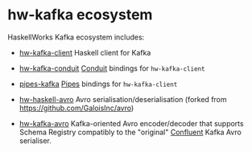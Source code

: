 # hw-kafka ecosystem

HaskellWorks Kafka ecosystem includes:

- [hw-kafka-client](https://github.com/haskell-works/hw-kafka-client)
  Haskell client for Kafka

- [hw-kafka-conduit](https://github.com/haskell-works/hw-kafka-conduit)
  [Conduit](https://github.com/snoyberg/conduit) bindings for `hw-kafka-client`
  
- [pipes-kafka](https://github.com/boothead/pipes-kafka)
  [Pipes](https://hackage.haskell.org/package/pipes) bindings for `hw-kafka-client`

- [hw-haskell-avro](https://github.com/haskell-works/hw-haskell-avro)
  Avro serialisation/deserialisation (forked from https://github.com/GaloisInc/avro)

- [hw-kafka-avro](https://github.com/haskell-works/hw-kafka-avro)
  Kafka-oriented Avro encoder/decoder that supports Schema Registry compatibly to
  the "original" [Confluent](https://www.confluent.io/) Kafka Avro serialiser.

